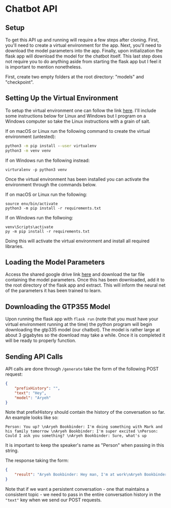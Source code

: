 # Chatbot API

## Setup

To get this API up and running will require a few steps after cloning. First, you'll need to create a virtual environment for the app. Next, you'll need to download the model parameters into the app. Finally, upon initialization the flask app will download the model for the chatbot itself. This last step does not require you to do anything aside from starting the flask app but I feel it is important to mention nonetheless. 

First, create two empty folders at the root directory: "models" and "checkpoint".

## Setting Up the Virtual Environment

To setup the virtual environment one can follow the link [here](https://packaging.python.org/guides/installing-using-pip-and-virtual-environments/). I'll include some instructions below for Linux and Windows but I program on a Windows computer so take the Linux instructions with a grain of salt.

If on macOS or Linux run the following command to create the virtual environment (untested):

```cmd
python3 -m pip install --user virtualenv
python3 -m venv venv
```

If on Windows run the following instead:

```
virturalenv -p python3 venv 
```

Once the virtual environment has been installed you can activate the environment through the commands below.

If on macOS or Linux run the following:

```
source env/bin/activate
python3 -m pip install -r requirements.txt
```

If on Windows run the follwoing:

```
venv\Scripts\activate
py -m pip install -r requirements.txt
```

Doing this will activate the virtual environment and install all required libraries. 

## Loading the Model Parameters

Access the  shared google drive link [here](https://drive.google.com/file/d/1jSkhxORWsdds1UQn4b6oh6rH5CBvnw3c/view?usp=sharing) and download the tar file containing the model parameters. Once this has been downloaded, add it to the root directory of the flask app and extract. This will inform the neural net of the parameters it has been trained to learn.

## Downloading the GTP355 Model

Upon running the flask app with `flask run`  (note that you must have your virtual  environment running at the time) the python program will begin downloading the gtp335 model (our chatbot). The model is rather large at about 3 gigabytes so the download may take a while. Once it is completed it will be ready to properly function. 

## Sending API Calls

API calls are done through `/generate` take the form of the following POST request:

```json
{
    "prefixHistory": "",
    "text": "Hey",
    "model": "Aryeh"
}
```

Note that prefixHistory should contain the history of the conversation so far. An example looks like so:

```
Person: You up? \nAryeh Bookbinder: I'm doing something with Mark and his family tomorrow \nAryeh Bookbinder: I'm super excited \nPerson: Could I ask you something? \nAryeh Bookbinder: Sure, what's up
```

It is important to keep the speaker's name as  "Person" when passing in this string.

The response taking the form:

```json
{
    "result": "Aryeh Bookbinder: Hey man, I'm at work\nAryeh Bookbinder: I'll be with the owner of the business later tonight"
}
```

Note that if we want a  persistent conversation - one that maintains a consistent topic - we need to pass in the entire conversation history in the `"text"` key when we send our POST requests. 

